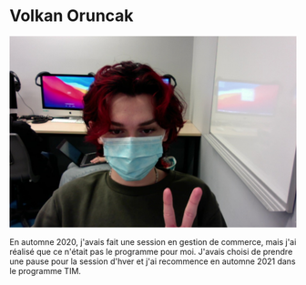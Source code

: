 # Volkan Oruncak

![photo](medias/photo20220202.jpg)

En automne 2020, j'avais fait une session en gestion de commerce, mais j'ai réalisé que ce n'était pas le programme pour moi. J'avais choisi de prendre une pause pour la session d'hver et j'ai recommence en automne 2021 dans le programme TIM.
